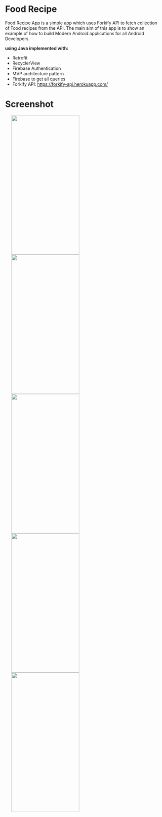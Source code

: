 # Food Recipe

Food Recipe App is a simple app which uses Forkify API to fetch collection of Food recipes from the API. The main aim of this app is to show an  example of how to build Modern Android applications for all Android Developers.

**using Java implemented with:**
- Retrofit
- RecyclerView
- Firebase Authentication
- MVP architecture pattern
- Firebase to get all queries
- Forkify API: https://forkify-api.herokuapp.com/

# Screenshot
<img src="https://user-images.githubusercontent.com/62261376/127214229-5154ca1d-a7e1-4ec0-bcf5-61b2783f7683.jpg" width="220" height="450" hspace=20/><img src="https://user-images.githubusercontent.com/62261376/127214453-55fd7e0e-399d-4f46-945e-ea2e43dcfe7a.jpg" width="220" height="450" hspace=20/><img src="https://user-images.githubusercontent.com/62261376/127214543-a96178a6-fe0d-49ef-a520-2831e18a43d8.jpg" width="220" height="450" hspace=20/><img src="https://user-images.githubusercontent.com/62261376/127214684-55237f67-c4ad-4830-9528-cb3dccca80f2.jpg" width="220" height="450" hspace=20/><img src="https://user-images.githubusercontent.com/62261376/127214809-c5a25ce6-9883-4e3c-bdbc-a328288057ab.jpg" width="220" height="450" hspace=20/>
